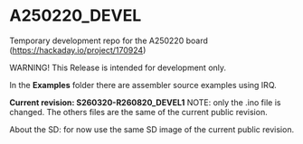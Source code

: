 # A250220_DEVEL
Temporary development repo for the A250220 board (https://hackaday.io/project/170924)

WARNING! This Release is intended for development only.

In the **Examples** folder there are assembler source examples using IRQ.


**Current revision: S260320-R260820_DEVEL1**
NOTE: only the .ino file is changed. The others files are the same of the current public revision.

About the SD: for now use the same SD image of the current public revision.
